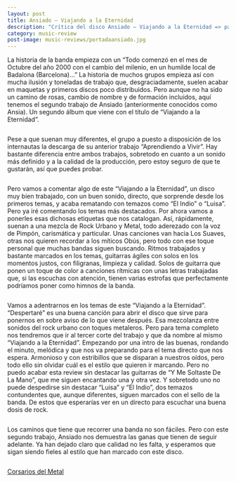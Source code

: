 ```yaml
---
layout: post
title: Ansiado – Viajando a la Eternidad
description: "Crítica del disco Ansiado – Viajando a la Eternidad => para Corsarios del Metal"
category: music-review
post-image: music-reviews/portadaansiado.jpg
---
```


La historia de la banda empieza con un “Todo comenzó en el mes de Octubre del año 2000 con el cambio del milenio, en un humilde local de Badalona (Barcelona)…” La historia de muchos grupos empieza así con mucha ilusión y toneladas de trabajo que, desgraciadamente, suelen acabar en maquetas y primeros discos poco distribuidos. Pero aunque no ha sido un camino de rosas, cambio de nombre y de formación incluidos, aquí tenemos el segundo trabajo de Ansiado (anteriormente conocidos como Ansia). Un segundo álbum que viene con el título de “Viajando a la Eternidad”.
<pre></pre>
Pese a que suenan muy diferentes, el grupo a puesto a disposición de los internautas la descarga de su anterior trabajo “Aprendiendo a Vivir”. Hay bastante diferencia entre ambos trabajos, sobretodo en cuanto a un sonido más definido y a la calidad de la producción, pero estoy seguro de que te gustarán, así que puedes probar.
<pre></pre>
Pero vamos a comentar algo de este “Viajando a la Eternidad”, un disco muy bien trabajado, con un buen sonido, directo, que sorprende desde los primeros temas, y acaba rematando con temazos como “El Indio” o “Luisa”. Pero ya iré comentando los temas más destacados. Por ahora vamos a ponerles esas dichosas etiquetas que nos catalogan. Así, rápidamente, suenan a una mezcla de Rock Urbano y Metal, todo aderezado con la voz de Pimpón, carismática y particular. Unas canciones van hacia Los Suaves, otras nos quieren recordar a los míticos Obús, pero todo con ese toque personal que muchas bandas siguen buscando. Ritmos trabajados y bastante marcados en los temas, guitarras ágiles con solos en los momentos justos,  con filigranas, limpieza y calidad. Solos de guitarra que ponen un toque de color a canciones rítmicas con unas letras trabajadas que, si las escuchas con atención, tienen varias estrofas que perfectamente podríamos poner como  himnos de la banda.
<pre></pre>
Vamos a adentrarnos en los temas de este “Viajando a la Eternidad”. “Despertaré” es una buena canción para abrir el disco que sirve para ponernos en sobre aviso de lo que viene después. Esa mezcolanza entre sonidos del rock urbano con toques metaleros.  Pero para tema completo nos tendremos que ir al tercer corte del trabajo y que da nombre al mismo “Viajando a la Eternidad”. Empezando por una intro de las buenas, rondando el minuto, melódica y que nos va preparando para el tema directo que nos espera. Armonioso y con estribillos que se disparan a nuestros oídos, pero todo ello sin olvidar cuál es el estilo que quieren ir marcando. Pero no puedo acabar esta review sin destacar las guitarras de “Y Me Soltaste De La Mano”, que me siguen encantando una y otra vez. Y sobretodo uno no puede despedirse sin destacar “Luisa” y “El Indio”, dos temazos contundentes que, aunque diferentes, siguen marcados con el sello de la banda. De estos que esperarías ver en un directo para escuchar una buena dosis de rock.
<pre></pre>
Los caminos que tiene que recorrer una banda no son fáciles. Pero con este segundo trabajo, Ansiado nos demuestra las ganas que tienen de seguir adelante. Ya han dejado claro que calidad no les falta, y esperamos que sigan siendo fieles al estilo que han marcado con este disco.
<pre></pre>
[Corsarios del Metal](http://corsariosdelmetal.blogspot.com.es/2009/11/ansiado.html)
